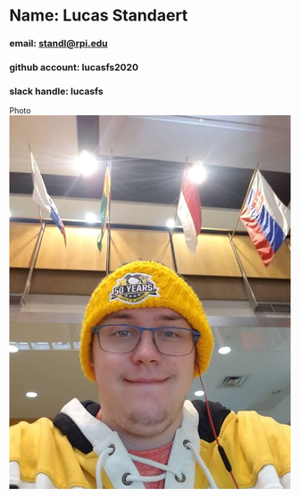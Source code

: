 # Name: Lucas Standaert
### email: standl@rpi.edu 
### github account: lucasfs2020
### slack handle: lucasfs
Photo ![Lucas](photo.jpg)
